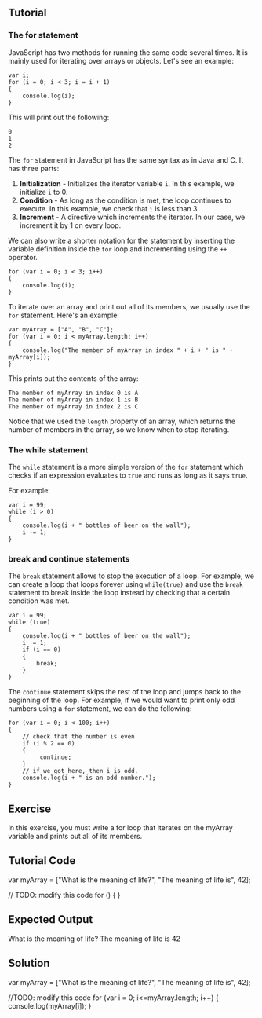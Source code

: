 Tutorial
--------

### The for statement

JavaScript has two methods for running the same code several times. It is mainly used for iterating over arrays or objects. Let's see an example:

    var i;
    for (i = 0; i < 3; i = i + 1)
    {
        console.log(i);
    }

This will print out the following:

    0
    1
    2

The `for` statement in JavaScript has the same syntax as in Java and C. It has three parts:

1. __Initialization__ - Initializes the iterator variable `i`. In this example, we initialize `i` to 0.
2. __Condition__ - As long as the condition is met, the loop continues to execute. In this example, we check that `i` is less than 3.
3. __Increment__ - A directive which increments the iterator. In our case, we increment it by 1 on every loop.

We can also write a shorter notation for the statement by inserting the variable definition inside the `for` loop and incrementing using the `++` operator.

    for (var i = 0; i < 3; i++)
    {
        console.log(i);
    }

To iterate over an array and print out all of its members, we usually use the `for` statement. Here's an example:

    var myArray = ["A", "B", "C"];
    for (var i = 0; i < myArray.length; i++)
    {
        console.log("The member of myArray in index " + i + " is " + myArray[i]);
    }

This prints out the contents of the array:

    The member of myArray in index 0 is A
    The member of myArray in index 1 is B
    The member of myArray in index 2 is C

Notice that we used the `length` property of an array, which returns the number of members in the array, so we know when to stop iterating.

### The while statement

The `while` statement is a more simple version of the `for` statement which checks if an expression evaluates to `true` and runs as long as it says `true`.

For example:

    var i = 99;
    while (i > 0)
    {
        console.log(i + " bottles of beer on the wall");
        i -= 1;
    }

### break and continue statements

The `break` statement allows to stop the execution of a loop. For example, we can create a loop that loops forever using `while(true)` and use the `break` statement to break inside the loop instead by checking that a certain condition was met.

    var i = 99;
    while (true)
    {
        console.log(i + " bottles of beer on the wall");
        i -= 1;
        if (i == 0)
        {
            break;
        }
    }

The `continue` statement skips the rest of the loop and jumps back to the beginning of the loop. For example, if we would want to print only odd numbers using a `for` statement, we can do the following:

    for (var i = 0; i < 100; i++)
    {
        // check that the number is even
        if (i % 2 == 0)
        {
             continue;
        }
        // if we got here, then i is odd.
        console.log(i + " is an odd number.");
    }

Exercise
--------

In this exercise, you must write a for loop that iterates on the myArray variable and prints out all of its members.

Tutorial Code
-------------

var myArray = ["What is the meaning of life?", "The meaning of life is", 42];

// TODO: modify this code
for ()
{
}


Expected Output
---------------

What is the meaning of life?
The meaning of life is
42

Solution
--------

var myArray = ["What is the meaning of life?", "The meaning of life is", 42];

//TODO: modify this code
for (var i = 0; i<=myArray.length; i++)
{
    console.log(myArray[i]);
}
